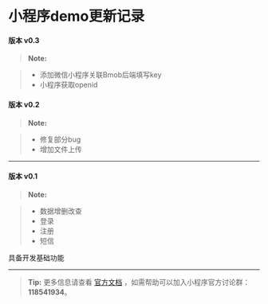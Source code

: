 小程序demo更新记录
===================
#### <i class="icon-file"></i> 版本 v0.3
> **Note:**

> - 添加微信小程序关联Bmob后端填写key
> -  小程序获取openid

#### <i class="icon-file"></i> 版本 v0.2
> **Note:**

> - 修复部分bug
> - 增加文件上传

----------

#### <i class="icon-file"></i> 版本 v0.1
> **Note:**

> - 数据增删改查
> - 登录
> - 注册
>-  短信

具备开发基础功能

----------

> **Tip:** 更多信息请查看 [<i class="icon-upload"></i>官方文档](#publish-a-document) ，如需帮助可以加入小程序官方讨论群：**118541934**。
